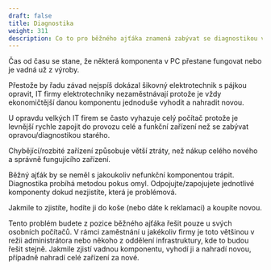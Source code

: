 ```yaml
---
draft: false
title: Diagnostika
weight: 311
description: Co to pro běžného ajťáka znamená zabývat se diagnostikou v počítačích
---
```


Čas od času se stane, že některá komponenta v PC přestane fungovat nebo je vadná už z výroby.

Přestože by řadu závad nejspíš dokázal šikovný elektrotechnik s pájkou opravit, IT firmy elektrotechniky nezaměstnávají protože je vždy ekonomičtější danou komponentu jednoduše vyhodit a nahradit novou.

U opravdu velkých IT firem se často vyhazuje celý počítač protože je levnější rychle zapojit do provozu celé a funkční zařízení než se zabývat opravou/diagnostikou starého. 

Chybějící/rozbité zařízení způsobuje větší ztráty, než nákup celého nového a správně fungujícího zařízení.

Běžný ajťák by se neměl s jakoukoliv nefunkční komponentou trápit. Diagnostika probíhá metodou pokus omyl. Odpojujte/zapojujete jednotlivé komponenty dokud nezjistíte, která je problémová.

Jakmile to zjistíte, hodíte ji do koše (nebo dáte k reklamaci) a koupíte novou. 

Tento problém budete z pozice běžného ajťáka řešit pouze u svých osobních počítačů. V rámci zaměstnání u jakékoliv firmy je toto většinou v režii administrátora nebo někoho z oddělení infrastruktury, kde to budou řešit stejně. Jakmile zjistí vadnou komponentu, vyhodí ji a nahradí novou, případně nahradí celé zařízení za nové.